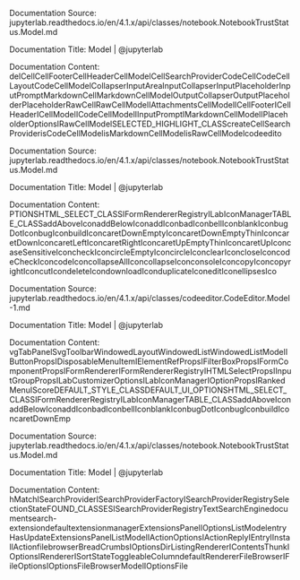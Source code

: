 Documentation Source:
jupyterlab.readthedocs.io/en/4.1.x/api/classes/notebook.NotebookTrustStatus.Model.md

Documentation Title:
Model | @jupyterlab

Documentation Content:
delCellCellFooterCellHeaderCellModelCellSearchProviderCodeCellCodeCellLayoutCodeCellModelCollapserInputAreaInputCollapserInputPlaceholderInputPromptMarkdownCellMarkdownCellModelOutputCollapserOutputPlaceholderPlaceholderRawCellRawCellModelIAttachmentsCellModelICellFooterICellHeaderICellModelICodeCellModelIInputPromptIMarkdownCellModelIPlaceholderOptionsIRawCellModelSELECTED\_HIGHLIGHT\_CLASScreateCellSearchProviderisCodeCellModelisMarkdownCellModelisRawCellModelcodeedito



Documentation Source:
jupyterlab.readthedocs.io/en/4.1.x/api/classes/notebook.NotebookTrustStatus.Model.md

Documentation Title:
Model | @jupyterlab

Documentation Content:
PTIONSHTML\_SELECT\_CLASSIFormRendererRegistryILabIconManagerTABLE\_CLASSaddAboveIconaddBelowIconaddIconbadIconbellIconblankIconbugDotIconbugIconbuildIconcaretDownEmptyIconcaretDownEmptyThinIconcaretDownIconcaretLeftIconcaretRightIconcaretUpEmptyThinIconcaretUpIconcaseSensitiveIconcheckIconcircleEmptyIconcircleIconclearIconcloseIconcodeCheckIconcodeIconcollapseAllIconcollapseIconconsoleIconcopyIconcopyrightIconcutIcondeleteIcondownloadIconduplicateIconeditIconellipsesIco



Documentation Source:
jupyterlab.readthedocs.io/en/4.1.x/api/classes/codeeditor.CodeEditor.Model-1.md

Documentation Title:
Model | @jupyterlab

Documentation Content:
vgTabPanelSvgToolbarWindowedLayoutWindowedListWindowedListModelIButtonPropsIDisposableMenuItemIElementRefPropsIFilterBoxPropsIFormComponentPropsIFormRendererIFormRendererRegistryIHTMLSelectPropsIInputGroupPropsILabCustomizerOptionsILabIconManagerIOptionPropsIRankedMenuIScoreDEFAULT\_STYLE\_CLASSDEFAULT\_UI\_OPTIONSHTML\_SELECT\_CLASSIFormRendererRegistryILabIconManagerTABLE\_CLASSaddAboveIconaddBelowIconaddIconbadIconbellIconblankIconbugDotIconbugIconbuildIconcaretDownEmp



Documentation Source:
jupyterlab.readthedocs.io/en/4.1.x/api/classes/notebook.NotebookTrustStatus.Model.md

Documentation Title:
Model | @jupyterlab

Documentation Content:
hMatchISearchProviderISearchProviderFactoryISearchProviderRegistrySelectionStateFOUND\_CLASSESISearchProviderRegistryTextSearchEnginedocumentsearch-extensiondefaultextensionmanagerExtensionsPanelIOptionsListModelentryHasUpdateExtensionsPanelListModelIActionOptionsIActionReplyIEntryIInstallActionfilebrowserBreadCrumbsIOptionsDirListingRendererIContentsThunkIOptionsIRendererISortStateToggleableColumndefaultRendererFileBrowserIFileOptionsIOptionsFileBrowserModelIOptionsFile



